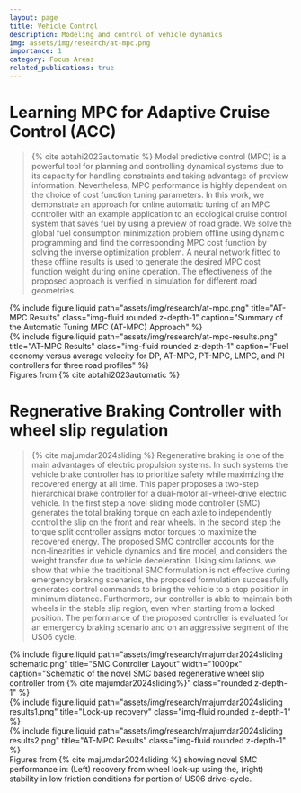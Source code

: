 ```yaml
---
layout: page
title: Vehicle Control
description: Modeling and control of vehicle dynamics
img: assets/img/research/at-mpc.png
importance: 1
category: Focus Areas
related_publications: true
---
```


# Learning MPC for Adaptive Cruise Control (ACC)
>{% cite abtahi2023automatic %}
Model predictive control (MPC) is a powerful tool for planning and controlling dynamical systems due to its capacity for handling constraints and taking advantage of preview information. Nevertheless, MPC performance is highly dependent on the choice of cost function tuning parameters. In this work, we demonstrate an approach for online automatic tuning of an MPC controller with an example application to an ecological cruise control system that saves fuel by using a preview of road grade. We solve the global fuel consumption minimization problem offline using dynamic programming and find the corresponding MPC cost function by solving the inverse optimization problem. A neural network fitted to these offline results is used to generate the desired MPC cost function weight during online operation. The effectiveness of the proposed approach is verified in simulation for different road geometries.

<!-- <div class="d-flex justify-content-center">
    {% include figure.liquid
        path="assets/img/research/at-mpc.png"
        title="AT-MPC Concept"
        width="600px"
        caption="Summary of the Automatic Tuning MPC (AT-MPC) approach"
        class="rounded z-depth-1"
    %}
</div>

<div class="row">
    <div class="col-sm mt-3 mt-md-0">
        {% include figure.liquid loading="eager" path="assets/img/research/at-mpc-results.png" title="AT-MPC Results" class="img-fluid rounded z-depth-1" %}
    </div>
</div>
<div class="caption">
    Fuel economy versus average velocity for DP, AT-MPC, PT-MPC, LMPC, and PI controllers for three road profiles {% cite abtahi2023automatic %}
</div> -->

<div class="row justify-content-sm-center">
    <div class="col-sm-3 mt-3 mt-md-0">
        {% include figure.liquid path="assets/img/research/at-mpc.png"
        title="AT-MPC Results" class="img-fluid rounded z-depth-1"
        caption="Summary of the Automatic Tuning MPC (AT-MPC) Approach" %}
    </div>
    <div class="col-sm-9 mt-3 mt-md-0">
        {% include figure.liquid path="assets/img/research/at-mpc-results.png"
        title="AT-MPC Results" class="img-fluid rounded z-depth-1"
        caption="Fuel economy versus average velocity for DP, AT-MPC, PT-MPC, LMPC, and PI controllers for three road profiles" %}
    </div>
</div>
<div class="caption">
    Figures from {% cite abtahi2023automatic %}
</div>

# Regnerative Braking Controller with wheel slip regulation
> {% cite majumdar2024sliding %}
Regenerative braking is one of the main advantages of electric propulsion systems. In such systems the vehicle brake controller has to prioritize safety while maximizing the recovered energy at all time. This paper proposes a two-step hierarchical brake controller for a dual-motor all-wheel-drive electric vehicle. In the first step a novel sliding mode controller (SMC) generates the total braking torque on each axle to independently control the slip on the front and rear wheels. In the second step the torque split controller assigns motor torques to maximize the recovered energy. The proposed SMC controller accounts for the non-linearities in vehicle dynamics and tire model, and considers the  weight transfer due to vehicle deceleration. Using simulations, we show that while the traditional SMC formulation is not effective during emergency braking scenarios, the proposed formulation successfully generates control commands to bring the vehicle to a stop position in minimum distance. Furthermore, our controller is able to maintain both wheels in the stable slip region, even when starting from a locked position. The performance of the proposed controller is evaluated for an emergency braking scenario and on an aggressive segment of the US06 cycle.

<div class="d-flex justify-content-center">
    {% include figure.liquid
        path="assets/img/research/majumdar2024sliding schematic.png"
        title="SMC Controller Layout"
        width="1000px"
        caption="Schematic of the novel SMC based regenerative wheel slip controller from {% cite majumdar2024sliding%}"
        class="rounded z-depth-1"
    %}
</div>

<div class="row justify-content-sm-center">
    <div class="col-sm-6 mt-3 mt-md-0">
        {% include figure.liquid path="assets/img/research/majumdar2024sliding results1.png"
        title="Lock-up recovery" class="img-fluid rounded z-depth-1" %}
    </div>
    <div class="col-sm-6 mt-3 mt-md-0">
        {% include figure.liquid path="assets/img/research/majumdar2024sliding results2.png"
        title="AT-MPC Results" class="img-fluid rounded z-depth-1" %}
    </div>
</div>
<div class="caption">
    Figures from {% cite majumdar2024sliding %} showing novel SMC performance in: (Left) recovery from wheel lock-up using the, (right) stability in low friction conditions for portion of US06 drive-cycle. 
</div>